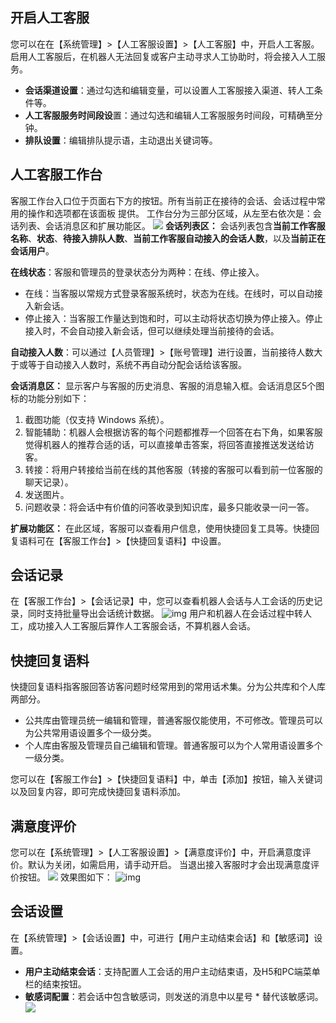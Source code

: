 ## 开启人工客服
您可以在在【系统管理】>【人工客服设置】>【人工客服】中，开启人工客服。
启用人工客服后，在机器人无法回复或客户主动寻求人工协助时，将会接入人工服务。
- **会话渠道设置**：通过勾选和编辑变量，可以设置人工客服接入渠道、转人工条件等。
- **人工客服服务时间段设**置：通过勾选和编辑人工客服服务时间段，可精确至分钟。
- **排队设置**：编辑排队提示语，主动退出关键词等。

## 人工客服工作台

客服工作台入口位于页面右下方的按钮。所有当前正在接待的会话、会话过程中常用的操作和选项都在该面板  提供。
工作台分为三部分区域，从左至右依次是：会话列表、会话消息区和扩展功能区。
![](https://main.qcloudimg.com/raw/13376ca50a9d01dea12ded2c0e2f4738.jpg)
**会话列表区：**
会话列表包含**当前工作客服名称**、**状态**、**待接入排队人数**、**当前工作客服自动接入的会话人数**，以及**当前正在会话用户**。

**在线状态**：客服和管理员的登录状态分为两种：在线、停止接入。
- 在线：当客服以常规方式登录客服系统时，状态为在线。在线时，可以自动接入新会话。
- 停止接入：当客服工作量达到饱和时，可以主动将状态切换为停止接入。停止接入时，不会自动接入新会话，但可以继续处理当前接待的会话。

**自动接入人数**：可以通过【人员管理】>【账号管理】进行设置，当前接待人数大于或等于自动接入人数时，系统不再自动分配会话给该客服。

**会话消息区：**
显示客户与客服的历史消息、客服的消息输入框。会话消息区5个图标的功能分别如下：
1. 截图功能（仅支持 Windows 系统）。
2. 智能辅助：机器人会根据访客的每个问题都推荐一个回答在右下角，如果客服觉得机器人的推荐合适的话，可以直接单击答案，将回答直接推送发送给访客。
3. 转接：将用户转接给当前在线的其他客服（转接的客服可以看到前一位客服的聊天记录）。
4. 发送图片。
5. 问题收录：将会话中有价值的问答收录到知识库，最多只能收录一问一答。

**扩展功能区：**
在此区域，客服可以查看用户信息，使用快捷回复工具等。快捷回复语料可在【客服工作台】>【快捷回复语料】中设置。

<!--## 留言回复

您可以在【系统管理】>【人工客服设置】>【留言设置】中，开启留言功能。默认为关闭，如需打开，请手动弃用。目前仅移动版和 PC 网页版支持留言功能。
当在节假日等非工作时间，或者没有客服在线时，访客来访将无法得到服务，此时您可以开启留言功能，给访客提供一个反馈问题的渠道。

### 配置留言
您可以在【系统管理】>【人工客服设置】>【留言设置】中，配置留言顶部文案、问题描述提示文案、联系方式、上传图片等信息。
![](https://main.qcloudimg.com/raw/bf54747762c5b211c513e3fe057b3e37.png)
留言页面入口：
![](https://main.qcloudimg.com/raw/407030117f8592bbadef71b80281d4cf.png)

### 查看留言
客服可以在【客服工作台】>【留言回复】中，查看用户留言，并通过用户预留的联系方式（电话或邮箱）联系用户进行回复。
![](https://main.qcloudimg.com/raw/a25f7fe200f783af4bf871636dbc0155.png)
- 未接单：用户留言成功之后，留言可在未接单处看到。
- 已结单：客服处理完用户的留言。-->

## 会话记录
在【客服工作台】>【会话记录】中，您可以查看机器人会话与人工会话的历史记录，同时支持批量导出会话统计数据。
![img](https://iask.qq.com/static/docs/images/rengongkefu17.png)
用户和机器人在会话过程中转人工，成功接入人工客服后算作人工客服会话，不算机器人会话。

## 快捷回复语料
快捷回复语料指客服回答访客问题时经常用到的常用话术集。分为公共库和个人库两部分。
- 公共库由管理员统一编辑和管理，普通客服仅能使用，不可修改。管理员可以为公共常用语设置多个一级分类。
- 个人库由客服及管理员自己编辑和管理。普通客服可以为个人常用语设置多个一级分类。

您可以在【客服工作台】>【快捷回复语料】中，单击【添加】按钮，输入关键词以及回复内容，即可完成快捷回复语料添加。

## 满意度评价
您可以在【系统管理】>【人工客服设置】>【满意度评价】中，开启满意度评价。默认为关闭，如需启用，请手动开启。
当退出接入客服时才会出现满意度评价按钮。
![](https://main.qcloudimg.com/raw/e45d200fdaf598d2eb1de90abc0fba31.png)
效果图如下：
![img](https://iask.qq.com/static/docs/images/rengongkefu6.png)

## 会话设置
在【系统管理】>【会话设置】中，可进行【用户主动结束会话】和【敏感词】设置。
- **用户主动结束会话**：支持配置人工会话的用户主动结束语，及H5和PC端菜单栏的结束按钮。
- **敏感词配置**：若会话中包含敏感词，则发送的消息中以星号 * 替代该敏感词。
  ![](https://main.qcloudimg.com/raw/eb8775ea906f24fb1a47c364c50d82ea.png)
